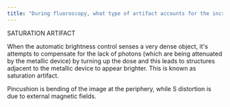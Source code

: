 ```yaml
---
title: "During fluoroscopy, what type of artifact accounts for the increased brightness of the structures adjacent to metal prosthetic joints?"
---
```

SATURATION ARTIFACT


When the automatic brightness control senses a very dense object, it's attempts to compensate for the lack of photons (which are being attenuated by the metallic device) by turning up the dose and this leads to structures adjacent to the metallic device to appear brighter. This is known as saturation artifact. 



Pincushion is bending of the image at the periphery, while S distortion is due to external magnetic fields.

